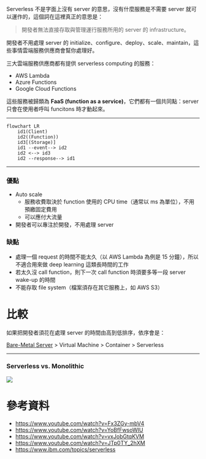 Serverless 不是字面上沒有 server 的意思，沒有什麼服務是不需要 server 就可以運作的，這個詞在這裡真正的意思是：

>開發者無法直接存取與管理運行服務所用的 server 的 infrastructure。

開發者不用處理 server 的 initialize、configure、deploy、scale、maintain，這些事情雲端服務供應商會幫你處理好。

三大雲端服務供應商都有提供 serverless computing 的服務：

- AWS Lambda
- Azure Functions
- Google Cloud Functions

這些服務被歸類為 **FaaS (function as a service)**，它們都有一個共同點：server 只會在使用者呼叫 funcitons 時才動起來。

---

```mermaid
flowchart LR
    id1(Client)
    id2((Function))
    id3[(Storage)]
    id1 --event--> id2
    id2 <--> id3
    id2 --response--> id1
```

---

### 優點

- Auto scale
    - 服務收費取決於 function 使用的 CPU time（通常以 ms 為單位），不用預繳固定費用
    - 可以應付大流量
- 開發者可以專注於開發，不用處理 server

### 缺點

- 處理一個 request 的時間不能太久（以 AWS Lambda 為例是 15 分鐘），所以不適合用來做 deep learning 這類長時間的工作
- 若太久沒 call function，則下一次 call function 時須要多等一段 server wake-up 的時間
- 不能存取 file system（檔案須存在其它服務上，如 AWS S3）

# 比較

如果把開發者須花在處理 server 的時間由高到低排序，依序會是：

[Bare-Metal Server](https://en.wikipedia.org/wiki/Bare-metal_server) > Virtual Machine > Container > Serverless

---

### Serverless vs. Monolithic

![](<https://raw.githubusercontent.com/bingyangchen/KM-software/master/img/serverless-to-monolithic.jpeg>)

# 參考資料

- <https://www.youtube.com/watch?v=Fx3ZGy-mbV4>
- <https://www.youtube.com/watch?v=YoBfFwsoWIU>
- <https://www.youtube.com/watch?v=vxJobGtqKVM>
- <https://www.youtube.com/watch?v=JTp0TY_2hXM>
- <https://www.ibm.com/topics/serverless>
